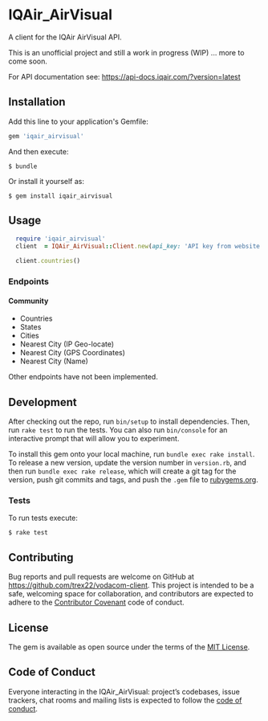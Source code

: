 #  IQAir_AirVisual
A client for the IQAir AirVisual API.

This is an unofficial project and still a work in progress (WIP) ... more to come soon.

For API documentation see: https://api-docs.iqair.com/?version=latest

## Installation

Add this line to your application's Gemfile:

```ruby
gem 'iqair_airvisual'
```

And then execute:

    $ bundle

Or install it yourself as:

    $ gem install iqair_airvisual

## Usage

```ruby
  require 'iqair_airvisual'
  client  = IQAir_AirVisual::Client.new(api_key: 'API key from website')

  client.countries()
```

### Endpoints
#### Community
  - Countries
  - States
  - Cities
  - Nearest City (IP Geo-locate)
  - Nearest City (GPS Coordinates)
  - Nearest City (Name)

Other endpoints have not been implemented.

## Development

After checking out the repo, run `bin/setup` to install dependencies. Then, run `rake test` to run the tests. You can also run `bin/console` for an interactive prompt that will allow you to experiment.

To install this gem onto your local machine, run `bundle exec rake install`. To release a new version, update the version number in `version.rb`, and then run `bundle exec rake release`, which will create a git tag for the version, push git commits and tags, and push the `.gem` file to [rubygems.org](https://rubygems.org).

### Tests
To run tests execute:

    $ rake test

## Contributing

Bug reports and pull requests are welcome on GitHub at https://github.com/trex22/vodacom-client. This project is intended to be a safe, welcoming space for collaboration, and contributors are expected to adhere to the [Contributor Covenant](http://contributor-covenant.org) code of conduct.

## License

The gem is available as open source under the terms of the [MIT License](https://opensource.org/licenses/MIT).

## Code of Conduct

Everyone interacting in the IQAir_AirVisual: project’s codebases, issue trackers, chat rooms and mailing lists is expected to follow the [code of conduct](https://github.com/trex22/IQAir_AirVisual/blob/master/CODE_OF_CONDUCT.md).

